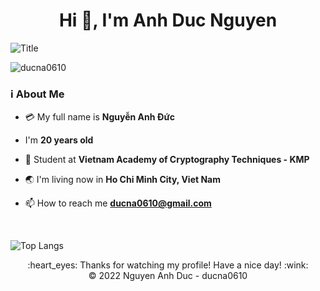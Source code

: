 
<h1 align="center">Hi 👋, I'm Anh Duc Nguyen</h1>

<img align="center" src="https://readme-typing-svg.herokuapp.com?font=Architects+Daughter&size=30&pause=700&color=A369F7FF&width=800&lines=😍Welcome+to+my+Github+profile!!;Hi👋!!!+I'm+Anh+Duc+Nguyen;I'm+pleased+you+to+spend+time+viewing+my+profile💕!!!" alt="Title"></img>

<p align="left"> <img src="https://komarev.com/ghpvc/?username=ducna0610&label=Profile%20views&color=0e75b6&style=flat" alt="ducna0610" /> </p>


### ℹ️ About Me

- 💳 My full name is **Nguyễn Anh Đức**

-  I'm **20 years old**

- 🏫 Student at **Vietnam Academy of Cryptography Techniques - KMP**

- 🌏 I'm living now in **Ho Chi Minh City, Viet Nam**

- 📫 How to reach me **ducna0610@gmail.com**


</br>

![Top Langs](https://github-readme-stats.vercel.app/api/top-langs/?username=ducna0610&layout=compact&text_color=daf7dc&bg_color=222222)


 <div align="center">
  :heart_eyes: Thanks for watching my profile! Have a nice day! :wink: <br/>
  &copy; 2022 Nguyen Anh Duc - ducna0610
</div>
